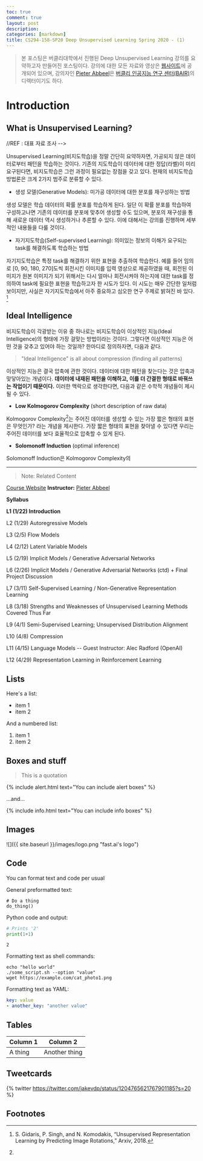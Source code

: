 ```yaml
---
toc: true
comment: true
layout: post
description: 
categories: [markdown]
title: CS294-158-SP20 Deep Unsupervised Learning Spring 2020 - (1)
---
```


> 본 포스팅은 버클리대학에서 진행된 Deep Unsupervised Learning 강의를 요약하고자 만들어진 포스팅이다. 강의에 대한 모든 자료와 영상은 [웹사이트](https://sites.google.com/view/berkeley-cs294-158-sp20/home)에 공개되어 있으며, 강의자인 [Pieter Abbeel](https://people.eecs.berkeley.edu/~pabbeel/)은 [버클리 인공지능 연구 센터(BAIR)](https://bair.berkeley.edu/blog/?refresh=1)의 디렉터이기도 하다. 


# Introduction
<!--https://www.youtube.com/watch?v=V9Roouqfu-M&feature=youtu.be-->
## What is Unsupervised Learning?
<!-->
//REF : 대표 자료 조사
-->
Unsupervised Learning(비지도학습)을 정말 간단히 요약하자면, 가공되지 않은 데이터로부터 패턴을 학습하는 것이다.<!--Capturing rich patterns in raw data with deep networks in a label-free way--> 기존의 지도학습이 데이터에 대한 정답(라벨)이 미리 요구된다면, 비지도학습은 그런 과정이 필요없는 장점을 갖고 있다. 현재의 비지도학습 방법론은 크게 2가지 범주로 분류할 수 있다.

- 생성 모델(Generative Models): 미가공 데이터에 대한 분포를 재구성하는 방법<!--recreate raw data distribution-->

생성 모델은 학습 데이터의 확률 분포를 학습하게 된다. 일단 이 확률 분포를 학습하여 구성하고나면 기존의 데이터를 분포에 맞추어 생성할 수도 있으며, 분포의 재구성을 통해 새로운 데이터 역시 생성하거나 추론할 수 있다. 이에 대해서는 강의를 진행하며 세부적인 내용들을 다룰 것이다.<!--https://minsuksung-ai.tistory.com/12-->

-  자기지도학습(Self-supervised Learning): 의미있는 정보의 이해가 요구되는 task를 해결하도록 학습하는 방법 <!--"puzzle" task that require semantic understanding-->

자기지도학습은 특정 task를 해결하기 위한 표현을 추출하여 학습한다. 예를 들어 임의로 [0, 90, 180, 270]도씩 회전시킨 이미지를 입력 영상으로 제공하였을 때, 회전된 이미지가 원본 이미지가 되기 위해서는 다시 얼마나 회전시켜야 하는지에 대한 task를 정의하여 task에 필요한 표현을 학습하고자 한 시도가 있다. 이 시도는 매우 간단한 일처럼 보이지만, 사실은 자기지도학습에서 아주 중요하고 심오한 연구 주제로 밝혀진 바 있다. [^1] <!--https://greeksharifa.github.io/self-supervised%20learning/2020/11/01/Self-Supervised-Learning/-->

## Ideal Intelligence

비지도학습이 각광받는 이유 중 하나로는 비지도학습이 이상적인 지능(Ideal Intelligence)의 형태에 가장 걸맞는 방법이라는 것이다. 그렇다면 이상적인 지능은 어떤 것을 갖추고 있어야 하는 것일까? 한마디로 정의하자면, 다음과 같다.

> "Ideal Intelligence" is all about compression (finding all patterns)

이상적인 지능은 결국 압축에 관한 것이다. 데이터에 대한 패턴을 찾는다는 것은 압축과 맞닿아있는 개념이다. **데이터에 내재된 패턴을 이해하고, 이를 더 간결한 형태로 바꿔쓰는 작업이기 때문이다.** 이러한 맥락으로 생각한다면, 다음과 같은 수학적 개념들이 제시될 수 있다.

- **Low Kolmogorov Complexity** (short description of raw data)

Kolmogorov Complexity[^2]는 주어진 데이터를 생성할 수 있는 가장 짧은 형태의 표현은 무엇인가? 라는 개념을 제시한다. 가장 짧은 형태의 표현을 찾아낼 수 있다면 우리는 주어진 데이터를 보다 효율적으로 압축할 수 있게 된다.

- **Solomonoff Induction** (optimal inference)
<!--http://www.scholarpedia.org/article/Algorithmic_probability-->
Solomonoff Induction은 Kolmogorov Complexity의 


---
> Note: Related Content

[Course Website](https://sites.google.com/view/berkeley-cs294-158-sp20/home)
**Instructor:** [Pieter Abbeel](https://people.eecs.berkeley.edu/~pabbeel/)

**Syllabus**

**L1 (1/22) Introduction**

L2 (1/29) Autoregressive Models

L3 (2/5) Flow Models

L4 (2/12) Latent Variable Models

L5 (2/19) Implicit Models / Generative Adversarial Networks

L6 (2/26) Implicit Models / Generative Adversarial Networks (ctd) + Final Project Discussion

L7 (3/11) Self-Supervised Learning / Non-Generative Representation Learning

L8 (3/18) Strengths and Weaknesses of Unsupervised Learning Methods Covered Thus Far 

L9 (4/1) Semi-Supervised Learning; Unsupervised Distribution Alignment

L10 (4/8) Compression

L11 (4/15) Language Models -- Guest Instructor: Alec Radford (OpenAI)

L12 (4/29) Representation Learning in Reinforcement Learning



## Lists

Here's a list:

- item 1
- item 2

And a numbered list:

1. item 1
1. item 2

## Boxes and stuff

> This is a quotation

{% include alert.html text="You can include alert boxes" %}

...and...

{% include info.html text="You can include info boxes" %}

## Images

![]({{ site.baseurl }}/images/logo.png "fast.ai's logo")

## Code

You can format text and code per usual 

General preformatted text:

    # Do a thing
    do_thing()

Python code and output:

```python
# Prints '2'
print(1+1)
```

    2

Formatting text as shell commands:

```shell
echo "hello world"
./some_script.sh --option "value"
wget https://example.com/cat_photo1.png
```

Formatting text as YAML:

```yaml
key: value
- another_key: "another value"
```


## Tables

| Column 1 | Column 2 |
|-|-|
| A thing | Another thing |


## Tweetcards

{% twitter https://twitter.com/jakevdp/status/1204765621767901185?s=20 %}


## Footnotes



[^1]: S. Gidaris, P. Singh, and N. Komodakis, “Unsupervised Representation Learning by Predicting Image Rotations,” Arxiv, 2018.

[^2]: 